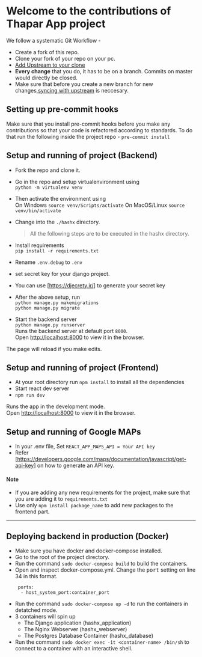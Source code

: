 # Welcome to the contributions of Thapar App project

We follow a systematic Git Workflow -
- Create a fork of this repo.
- Clone your fork of your repo on your pc.
- [Add Upstream to your clone](https://help.github.com/en/github/collaborating-with-issues-and-pull-requests/configuring-a-remote-for-a-fork)
- **Every change** that you do, it has to be on a branch. Commits on master would directly be closed.
- Make sure that before you create a new branch for new changes,[syncing with upstream](https://help.github.com/en/github/collaborating-with-issues-and-pull-requests/syncing-a-fork) is neccesary.

## Setting up pre-commit hooks
Make sure that you install pre-commit hooks before you make any contributions so that your code is refactored according to standards.
To do that run the following inside the project repo -
```pre-commit install``` 

## Setup and running of project (Backend)
- Fork the repo and clone it.
- Go in the repo and setup virtualenvironment using <br>
```python -m virtualenv venv``` 
- Then activate the environment using <br>
    On Windows
```source venv/Scripts/activate```
    On MacOS/Linux
```source venv/bin/activate```
- Change into the `./hashx` directory.
   > All the following steps are to be executed in the hashx directory.
- Install requirements\
```pip install -r requirements.txt```
- Rename ```.env.debug``` to ```.env```
- set secret key for your django project.
- You can use [https://djecrety.ir/] to generate your secret key


- After the above setup, run \
```python manage.py makemigrations```\
```python manage.py migrate```

- Start the backend server\
    ```python manage.py runserver```\
    Runs the backend server at default port ```8000```.\
    Open [http://localhost:8000](http://localhost:8000) to view it in the browser.

The page will reload if you make edits.<br />

## Setup and running of project (Frontend)
- At your root directory run `npm install` to install all the dependencies
- Start react dev server
- ```npm run dev```

Runs the app in the development mode.<br />
Open [http://localhost:8000](http://localhost:8000) to view it in the browser.

## Setup and running of Google MAPs
- In your .env file, Set ```REACT_APP_MAPS_API = Your API key```
- Refer [https://developers.google.com/maps/documentation/javascript/get-api-key] on how to generate an API key.


#### Note
- If you are adding any new requirements for the project, make sure that you are adding it to ```requirements.txt```
- Use only ```npm install package_name``` to add new packages to the frontend part.

---

## Deploying backend in production (Docker)

- Make sure you have docker and docker-compose installed.
- Go to the root of the project directory.
- Run the command `sudo docker-compose build` to build the containers.
- Open and inspect docker-compose.yml. Change the <kbd>port</kbd> setting on line 34 in this format.
    ```
     ports:
      - host_system_port:container_port
    ```
- Run the command `sudo docker-compose up -d` to run the containers in detatched mode.
- 3 containers will spin up
    * The Django application (hashx_application)
    * The Nginx Webserver (hashx_webserver)
    * The Postgres Database Container (hashx_database)
- Run the command `sudo docker exec -it <container-name> /bin/sh` to connect to a container with an interactive shell.